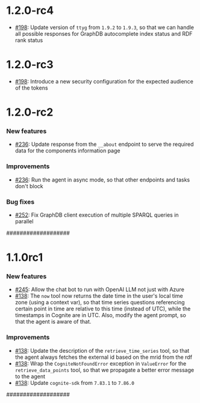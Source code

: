 1.2.0-rc4
============

* [#198](https://github.com/statnett/Talk2PowerSystem_PM/issues/198): Update version of `ttyg` from `1.9.2` to `1.9.3`, so that
we can handle all possible responses for GraphDB autocomplete index status and RDF rank status

1.2.0-rc3
============

* [#198](https://github.com/statnett/Talk2PowerSystem_PM/issues/198): Introduce a new security configuration for the expected audience of the tokens

1.2.0-rc2
============

### New features

* [#236](https://github.com/statnett/Talk2PowerSystem_PM/issues/236): Update response from the `__about` endpoint to serve the required data for the components information page

### Improvements

* [#236](https://github.com/statnett/Talk2PowerSystem_PM/issues/236): Run the agent in async mode, so that other endpoints and tasks don't block

### Bug fixes

* [#252](https://github.com/statnett/Talk2PowerSystem_PM/issues/252): Fix GraphDB client execution of multiple SPARQL queries in parallel

###################

1.1.0rc1
============

### New features

* [#245](https://github.com/statnett/Talk2PowerSystem_PM/issues/245): Allow the chat bot to run with OpenAI LLM not just with Azure
* [#138](https://github.com/statnett/Talk2PowerSystem_PM/issues/138): The `now` tool now returns the date time in the user's local time zone (using a context var),
so that time series questions referencing certain point in time are relative to this time (instead of UTC), while the timestamps in Cognite are in UTC.
Also, modify the agent prompt, so that the agent is aware of that.

### Improvements

* [#138](https://github.com/statnett/Talk2PowerSystem_PM/issues/138): Update the description of the `retrieve_time_series` tool, so that the agent always fetches the external id based on the mrid from the rdf
* [#138](https://github.com/statnett/Talk2PowerSystem_PM/issues/138): Wrap the `CogniteNotFoundError` exception in `ValueError` for the `retrieve_data_points` tool, so that we propagate a better error message to the agent
* [#138](https://github.com/statnett/Talk2PowerSystem_PM/issues/138): Update ``cognite-sdk`` from ``7.83.1`` to ``7.86.0``

###################
